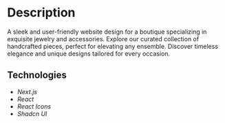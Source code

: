 # Description

A sleek and user-friendly website design for a boutique specializing in exquisite jewelry and accessories.
Explore our curated collection of handcrafted pieces, perfect for elevating any ensemble. Discover timeless elegance
and unique designs tailored for every occasion.

## Technologies

- _Next.js_
- _React_
- _React Icons_
- _Shadcn UI_
